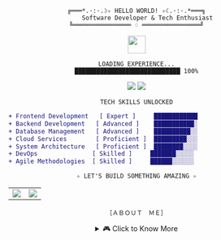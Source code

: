<div align="center">

```
╔═══*.·:·.☽✧ HELLO WORLD! ✧☾.·:·.*═══╗
      Software Developer & Tech Enthusiast
╚════════════════ ♢ ════════════════╝
```

<img src="https://media.giphy.com/media/hvRJCLFzcasrR4ia7z/giphy.gif" width="35">

```
LOADING EXPERIENCE...
█████████████████████████████ 100%
```

<img src="https://github-readme-stats.vercel.app/api?username=yvmeli&show_icons=true&count_private=true&hide_title=true&hide=prs&theme=synthwave&border_color=e100ff&bg_color=000000&ring_color=00ff00&text_color=00ff00&icon_color=e100ff" />

<img src="https://github-readme-stats.vercel.app/api/top-langs/?username=yvmeli&layout=compact&theme=synthwave&hide_title=true&border_color=e100ff&bg_color=000000&text_color=00ff00" />

```
TECH SKILLS UNLOCKED
```

<div align="left">

```diff
+ Frontend Development   [ Expert ]     ████████████ 
+ Backend Development   [ Advanced ]    ███████████░ 
+ Database Management   [ Advanced ]    ██████████░░ 
+ Cloud Services        [ Proficient ]  █████████░░░ 
+ System Architecture   [ Proficient ]  ████████░░░░ 
+ DevOps               [ Skilled ]     ███████░░░░░ 
+ Agile Methodologies  [ Skilled ]     ██████░░░░░░ 
```

</div>

```
✧ LET'S BUILD SOMETHING AMAZING ✧
```

<table>
  <tr>
    <td><img src="https://img.shields.io/badge/GitHub-yvmeli-00ff00?style=for-the-badge&logo=github&logoColor=white&labelColor=000000"/></td>
    <td><img src="https://img.shields.io/badge/LinkedIn-yameli-00ff00?style=for-the-badge&logo=linkedin&logoColor=white&labelColor=000000"/></td>
  </tr>
</table>

```
［ＡＢＯＵＴ　ＭＥ］
```

<details>
<summary>🎮 Click to Know More</summary>

```
Passionate developer with a creative approach to problem-solving.
Always learning, always coding, always pushing the boundaries.
Currently exploring new technologies and building cool stuff!
```

</details>

</div>
